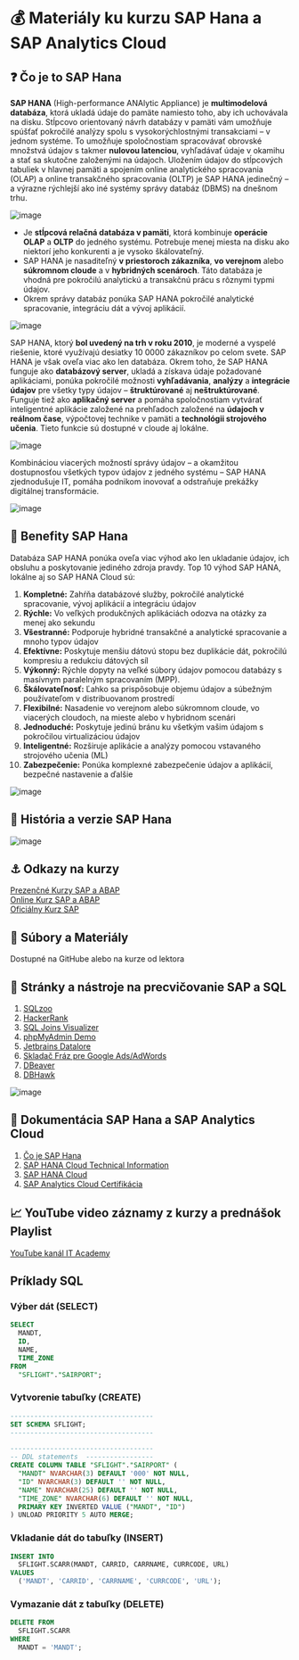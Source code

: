 # 💰 Materiály ku kurzu SAP Hana a SAP Analytics Cloud

## ❓ Čo je to SAP Hana
**SAP HANA** (High-performance ANAlytic Appliance) je **multimodelová databáza**, ktorá ukladá údaje do pamäte namiesto toho, aby ich uchovávala na disku. Stĺpcovo orientovaný návrh databázy v pamäti vám umožňuje spúšťať pokročilé analýzy spolu s vysokorýchlostnými transakciami – v jednom systéme. To umožňuje spoločnostiam spracovávať obrovské množstvá údajov s takmer **nulovou latenciou**, vyhľadávať údaje v okamihu a stať sa skutočne založenými na údajoch. Uložením údajov do stĺpcových tabuliek v hlavnej pamäti a spojením online analytického spracovania (OLAP) a online transakčného spracovania (OLTP) je SAP HANA jedinečný – a výrazne rýchlejší ako iné systémy správy databáz (DBMS) na dnešnom trhu.

![image](https://user-images.githubusercontent.com/24510943/233749255-5f022d82-b316-453b-b813-1e928f76f069.png)

* Je **stĺpcová relačná databáza v pamäti**, ktorá kombinuje **operácie OLAP** a **OLTP** do jedného systému. Potrebuje menej miesta na disku ako niektorí jeho konkurenti a je vysoko škálovateľný. 
* SAP HANA je nasaditeľný **v priestoroch zákazníka**, **vo verejnom** alebo **súkromnom cloude** a v **hybridných scenároch**. Táto databáza je vhodná pre pokročilú analytickú a transakčnú prácu s rôznymi typmi údajov. 
* Okrem správy databáz ponúka SAP HANA pokročilé analytické spracovanie, integráciu dát a vývoj aplikácií.

![image](https://user-images.githubusercontent.com/24510943/233749248-6d3dfed8-5a93-458c-99ea-6cdb9e0497d7.png)

SAP HANA, ktorý **bol uvedený na trh v roku 2010**, je moderné a vyspelé riešenie, ktoré využívajú desiatky 10 0000 zákazníkov po celom svete. SAP HANA je však oveľa viac ako len databáza. Okrem toho, že SAP HANA funguje ako **databázový server**, ukladá a získava údaje požadované aplikáciami, ponúka pokročilé možnosti **vyhľadávania**, **analýzy** a **integrácie údajov** pre všetky typy údajov – **štruktúrované** aj **neštruktúrované**. Funguje tiež ako **aplikačný server** a pomáha spoločnostiam vytvárať inteligentné aplikácie založené na prehľadoch založené na **údajoch v reálnom čase**, výpočtovej technike v pamäti a **technológii strojového učenia**. Tieto funkcie sú dostupné v cloude aj lokálne.

![image](https://user-images.githubusercontent.com/24510943/233749265-6e0a4809-9082-4ced-a8f3-7d4d74e3f68d.png)

Kombináciou viacerých možností správy údajov – a okamžitou dostupnosťou všetkých typov údajov z jedného systému – SAP HANA zjednodušuje IT, pomáha podnikom inovovať a odstraňuje prekážky digitálnej transformácie.

![image](https://user-images.githubusercontent.com/24510943/233749226-0f001add-62cc-45fc-8eb3-572ef76f24e6.png)

## 🎁 Benefity SAP Hana
Databáza SAP HANA ponúka oveľa viac výhod ako len ukladanie údajov, ich obsluhu a poskytovanie jediného zdroja pravdy. Top 10 výhod SAP HANA, lokálne aj so SAP HANA Cloud sú:
1. **Kompletné:** Zahŕňa databázové služby, pokročilé analytické spracovanie, vývoj aplikácií a integráciu údajov
1. **Rýchle:** Vo veľkých produkčných aplikáciách odozva na otázky za menej ako sekundu
1. **Všestranné:** Podporuje hybridné transakčné a analytické spracovanie a mnoho typov údajov
1. **Efektívne:** Poskytuje menšiu dátovú stopu bez duplikácie dát, pokročilú kompresiu a redukciu dátových síl
1. **Výkonný:** Rýchle dopyty na veľké súbory údajov pomocou databázy s masívnym paralelným spracovaním (MPP).
1. **Škálovateľnosť:** Ľahko sa prispôsobuje objemu údajov a súbežným používateľom v distribuovanom prostredí
1. **Flexibilné:** Nasadenie vo verejnom alebo súkromnom cloude, vo viacerých cloudoch, na mieste alebo v hybridnom scenári
1. **Jednoduché:** Poskytuje jedinú bránu ku všetkým vašim údajom s pokročilou virtualizáciou údajov
1. **Inteligentné:** Rozširuje aplikácie a analýzy pomocou vstavaného strojového učenia (ML)
1. **Zabezpečenie:** Ponúka komplexné zabezpečenie údajov a aplikácií, bezpečné nastavenie a ďalšie

![image](https://user-images.githubusercontent.com/24510943/233749281-29618422-1230-4b62-857d-ff79d34f7662.png)

## 📜 História a verzie SAP Hana
![image](https://user-images.githubusercontent.com/24510943/233749332-21cd79c4-82b2-40e4-81fb-ba06e8a9584c.png)

## ⚓ Odkazy na kurzy
[Prezenčné Kurzy SAP a ABAP](https://www.it-academy.sk/kategoria/sap/)  
[Online Kurz SAP a ABAP](https://www.vita.sk/online-kurzy-sap-a-abap/)  
[Oficiálny Kurz SAP](https://training.sap.com/course/sacp21-sap-analytics-cloud-planning-formerly-sacp20-remoteclassroom-034-sk-en/?)  

## 📁 Súbory a Materiály
Dostupné na GitHube alebo na kurze od lektora

## 🧰 Stránky a nástroje na precvičovanie SAP a SQL
1. [SQLzoo](https://sqlzoo.net/wiki/SQL_Tutorial)  
2. [HackerRank](https://www.hackerrank.com/domains/sql)  
3. [SQL Joins Visualizer](https://sql-joins.leopard.in.ua/)  
4. [phpMyAdmin Demo](https://demo.phpmyadmin.net/)  
5. [Jetbrains Datalore](https://datalore.jetbrains.com)  
6. [Skladač Fráz pre Google Ads/AdWords](http://kw.tre.sk/sk/step2)  
7. [DBeaver](https://dbeaver.io/)
8. [DBHawk](https://www.datasparc.com/)

![image](https://user-images.githubusercontent.com/24510943/233749462-7341a504-f02f-4d62-9998-da4f62f79fcb.png)

## 📔 Dokumentácia SAP Hana a SAP Analytics Cloud
1. [Čo je SAP Hana](https://www.sap.com/products/technology-platform/hana/what-is-sap-hana.html#database-design)
2. [SAP HANA Cloud Technical Information](https://www.sap.com/products/technology-platform/hana/technical.html)
3. [SAP HANA Cloud](https://www.sap.com/products/technology-platform/hana.html)
4. [SAP Analytics Cloud Certifikácia](https://training.sap.com/certification/c_sacp_2302-sap-certified-application-associate---sap-analytics-cloud-planning-g/)

## 📈 YouTube video záznamy z kurzy a prednášok Playlist
[YouTube kanál IT Academy](https://www.youtube.com/@IT-Academy)

## Príklady SQL
### Výber dát (SELECT)
```sql
SELECT
  MANDT,
  ID,
  NAME,
  TIME_ZONE
FROM
  "SFLIGHT"."SAIRPORT";
```

### Vytvorenie tabuľky (CREATE)
```sql
------------------------------------
SET SCHEMA SFLIGHT;
------------------------------------

------------------------------------
-- DDL statements  -----------------
CREATE COLUMN TABLE "SFLIGHT"."SAIRPORT" (
  "MANDT" NVARCHAR(3) DEFAULT '000' NOT NULL,
  "ID" NVARCHAR(3) DEFAULT '' NOT NULL,
  "NAME" NVARCHAR(25) DEFAULT '' NOT NULL,
  "TIME_ZONE" NVARCHAR(6) DEFAULT '' NOT NULL,
  PRIMARY KEY INVERTED VALUE ("MANDT", "ID")
) UNLOAD PRIORITY 5 AUTO MERGE;
```

### Vkladanie dát do tabuľky (INSERT)
```sql
INSERT INTO
  SFLIGHT.SCARR(MANDT, CARRID, CARRNAME, CURRCODE, URL)
VALUES
  ('MANDT', 'CARRID', 'CARRNAME', 'CURRCODE', 'URL');
```

### Vymazanie dát z tabuľky (DELETE)
```sql
DELETE FROM
  SFLIGHT.SCARR
WHERE
  MANDT = 'MANDT';
```

